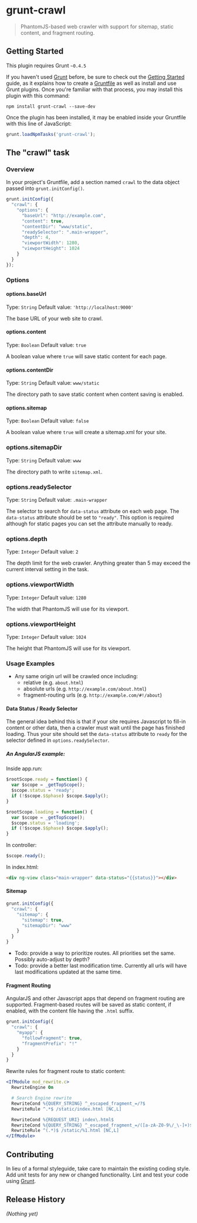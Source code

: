 # grunt-crawl

> PhantomJS-based web crawler with support for sitemap, static content, and fragment routing.

## Getting Started
This plugin requires Grunt `~0.4.5`

If you haven't used [Grunt](http://gruntjs.com/) before, be sure to check out the [Getting Started](http://gruntjs.com/getting-started) guide, as it explains how to create a [Gruntfile](http://gruntjs.com/sample-gruntfile) as well as install and use Grunt plugins. Once you're familiar with that process, you may install this plugin with this command:

```shell
npm install grunt-crawl --save-dev
```

Once the plugin has been installed, it may be enabled inside your Gruntfile with this line of JavaScript:

```js
grunt.loadNpmTasks('grunt-crawl');
```

## The "crawl" task

### Overview
In your project's Gruntfile, add a section named `crawl` to the data object passed into `grunt.initConfig()`.

```js
grunt.initConfig({
  "crawl": {
    "options": {
      "baseUrl": "http://example.com",
      "content": true,
      "contentDir": "www/static",
      "readySelector": ".main-wrapper",
      "depth": 4,
      "viewportWidth": 1280,
      "viewportHeight": 1024
    }
  }
});
```

### Options

#### options.baseUrl
Type: `String`
Default value: `'http://localhost:9000'`

The base URL of your web site to crawl.

#### options.content
Type: `Boolean`
Default value: `true`

A boolean value where `true` will save static content for each page.

#### options.contentDir
Type: `String`
Default value: `www/static`

The directory path to save static content when content saving is enabled.

#### options.sitemap
Type: `Boolean`
Default value: `false`

A boolean value where `true` will create a sitemap.xml for your site.

### options.sitemapDir
Type: `String`
Default value: `www`

The directory path to write `sitemap.xml`.

### options.readySelector
Type: `String`
Default value: `.main-wrapper`

The selector to search for `data-status` attribute on each web page. The `data-status` attribute should be set to `"ready"`. This option is required although for static pages you can set the attribute manually to ready.

### options.depth
Type: `Integer`
Default value: `2`

The depth limit for the web crawler. Anything greater than 5 may exceed the current interval setting in the task.

### options.viewportWidth
Type: `Integer`
Default value: `1280`

The width that PhantomJS will use for its viewport.

### options.viewportHeight
Type: `Integer`
Default value: `1024`

The height that PhantomJS will use for its viewport.

### Usage Examples

- Any same origin url will be crawled once including:
   - relative (e.g. `about.html`)
   - absolute urls (e.g. `http://example.com/about.html`)
   - fragment-routing urls (e.g. `http://example.com/#!/about`)

#### Data Status / Ready Selector

The general idea behind this is that if your site requires Javascript to fill-in content or other data, then a crawler must wait until the page has finished loading. Thus your site should set the `data-status` attribute to `ready` for the selector defined in `options.readySelector`.

##### An AngularJS example:

Inside app.run:
```js
$rootScope.ready = function() {
  var $scope = _getTopScope();
  $scope.status = 'ready';
  if (!$scope.$$phase) $scope.$apply();
}

$rootScope.loading = function() {
  var $scope = _getTopScope();
  $scope.status = 'loading';
  if (!$scope.$$phase) $scope.$apply();
}
```

In controller:
```js
$scope.ready();
```

In index.html:
```html
<div ng-view class="main-wrapper" data-status="{{status}}"></div>
```

#### Sitemap

```js
grunt.initConfig({
  "crawl": {
    "sitemap": {
      "sitemap": true,
      "sitemapDir": "www"
    }
  }
}
```

- Todo: provide a way to prioritize routes. All priorities set the same. Possibly auto-adjust by depth?
- Todo: provide a better last modification time. Currently all urls will have last modifications updated at the same time.

#### Fragment Routing

AngularJS and other Javascript apps that depend on fragment routing are supported. Fragment-based routes will be saved as static content, if enabled, with the content file having the `.html` suffix.

```js
grunt.initConfig({
  "crawl": {
    "myapp": {
      "followFragment": true,
      "fragmentPrefix": "!"
    }
  }
}
```

Rewrite rules for fragment route to static content:

```apache
<IfModule mod_rewrite.c>
  RewriteEngine On

  # Search Engine rewrite
  RewriteCond %{QUERY_STRING} ^_escaped_fragment_=/?$
  RewriteRule ^.*$ /static/index.html [NC,L]

  RewriteCond %{REQUEST_URI} index\.html$
  RewriteCond %{QUERY_STRING} ^_escaped_fragment_=/([a-zA-Z0-9\/_\-]+)$
  RewriteRule ^(.*)$ /static/%1.html [NC,L]
</IfModule>
```


## Contributing
In lieu of a formal styleguide, take care to maintain the existing coding style. Add unit tests for any new or changed functionality. Lint and test your code using [Grunt](http://gruntjs.com/).

## Release History
_(Nothing yet)_
